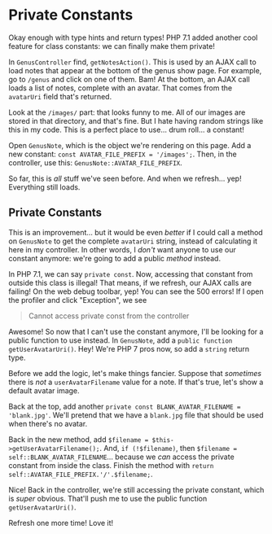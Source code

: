 # Private Constants

Okay enough with type hints and return types! PHP 7.1 added another cool feature
for class constants: we can finally make them private!

In `GenusController` find, `getNotesAction()`. This is used by an AJAX call to load
notes that appear at the bottom of the genus show page. For example, go to `/genus`
and click on one of them. Bam! At the bottom, an AJAX call loads a list of
notes, complete with an avatar. That comes from the `avatarUri` field that's returned.

Look at the `/images/` part: that looks funny to me. All of our images are stored
in that directory, and that's fine. But I hate having random strings like this in
my code. This is a perfect place to use... drum roll... a constant!

Open `GenusNote`, which is the object we're rendering on this page. Add a new constant:
`const AVATAR_FILE_PREFIX = '/images';`. Then, in the controller, use this:
`GenusNote::AVATAR_FILE_PREFIX`.

So far, this is *all* stuff we've seen before. And when we refresh... yep! Everything
still loads.

## Private Constants

This is an improvement... but it would be even *better* if I could call a method
on `GenusNote` to get the complete `avatarUri` string, instead of calculating it
here in my controller. In other words, I *don't* want anyone to use our constant
anymore: we're going to add a public *method* instead.

In PHP 7.1, we can say `private const`. Now, accessing that constant from outside
this class is illegal! That means, if we refresh, our AJAX calls are failing! On
the web debug toolbar, yep! You can see the 500 errors! If I open the profiler and
click "Exception", we see

> Cannot access private const from the controller

Awesome! So now that I can't use the constant anymore, I'll be looking for a public
function to use instead. In `GenusNote`, add a `public function getUserAvatarUri()`.
Hey! We're PHP 7 pros now, so add a `string` return type.

Before we add the logic, let's make things fancier. Suppose that *sometimes* there
is *not* a `userAvatarFilename` value for a note. If that's true, let's show a default
avatar image.

Back at the top, add another `private const BLANK_AVATAR_FILENAME = 'blank.jpg'`.
We'll pretend that we have a `blank.jpg` file that should be used when there's no
avatar.

Back in the new method, add `$filename = $this->getUserAvatarFilename();`. And,
`if (!$filename)`, then `$filename = self::BLANK_AVATAR_FILENAME`... because we
*can* access the private constant from inside the class. Finish the method with
`return self::AVATAR_FILE_PREFIX.'/'.$filename;`.

Nice! Back in the controller, we're still accessing the private constant, which is
*super* obvious. That'll push me to use the public function `getUserAvatarUri()`.

Refresh one more time! Love it!
